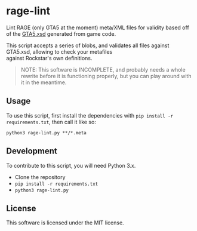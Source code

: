 # rage-lint  
  
Lint RAGE (only GTA5 at the moment) meta/XML files for validity based off of the [GTA5.xsd]() generated from game code.  
  
This script accepts a series of blobs, and validates all files against GTA5.xsd, allowing to check your metafiles   
against Rockstar's own definitions.

> NOTE: This software is INCOMPLETE, and probably needs a whole rewrite before it is functioning properly, but you can play around with it in the meantime.

## Usage
To use this script, first install the dependencies with `pip install -r requirements.txt`, then call it like so:
```
python3 rage-lint.py **/*.meta
```

## Development
To contribute to this script, you will need Python 3.x.
* Clone the repository
* `pip install -r requirements.txt`
* `python3 rage-lint.py`

## License
This software is licensed under the MIT license.